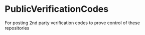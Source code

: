 # PublicVerificationCodes
For posting 2nd party verification codes to prove control of these repositories
